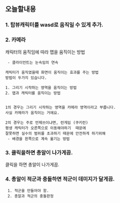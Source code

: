 ﻿## 오늘할내용

### 1. 탑뷰캐릭터를 wasd로 움직일 수 있게 추가.
### 2. 카메라
캐릭터의 움직임에 따라 맵을 움직이는 방법
```
 - 클라이언트는 눈속임의 연속
  
캐릭터가 움직였을때 화면이 움직이는 효과를 주는 방법
방법이 두가지 있습니다. 

1. 그리기 시작하는 영역을 움직이는 방법
2. 맵과 캐릭터를 움직이는 방법


1의 경우는 그리기 시작하는 영역을 카메라 영역이라고 부릅니다.
사실 카메라가 움직이는 거에요.

2의 경우는 주로 언제쓰이냐면, 런게임 (쿠키런)
평생 캐릭터가 오른쪽으로 이동해야하기  때문에
잘못하면 실수의 범위를 초과하기 때문에 안전하게 하기위해
 - 배경을 왼쪽으로 계속 옮기는 방법
```

### 3. 클릭을하면 총알이 나가게끔.

클릭을 하면 총알이 나가게끔.


### 4. 총알이 적군과 충돌하면 적군이 데미지가 달게끔.

```
 1. 적군을 만들어야 함.
 2. 총알과 적군의 충돌판정
```


